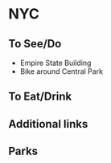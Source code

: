 # NYC


## To See/Do

* Empire State Building
* Bike around Central Park

## To Eat/Drink



## Additional links


## Parks 

